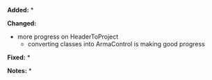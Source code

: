 **Added:**
* 

**Changed:**
* more progress on HeaderToProject
    * converting classes into ArmaControl is making good progress

**Fixed:**
* 

**Notes:**
* 
